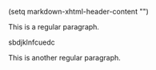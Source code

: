 (setq markdown-xhtml-header-content
      "<style type='text/css'>
.class1 { text-decoration: none; }
.class1 :hover { text-decoration: underline; }
</style>")

This is a regular paragraph.

<div class="class1">
    <p> sbdjklnfcuedc </p>
 </div> 

This is another regular paragraph.
